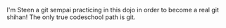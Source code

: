 I'm Steen a git sempai practicing in this dojo in order to become a real git shihan! The only true codeschool path is git. 